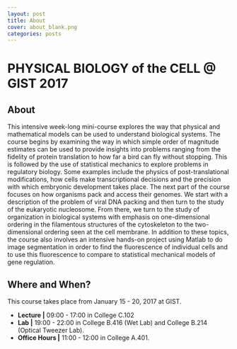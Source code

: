 ```yaml
---
layout: post
title: About
cover: about_blank.png
categories: posts
---
```

# PHYSICAL BIOLOGY of the CELL @ GIST 2017

## About
This intensive week-long mini-course explores the way that physical and
mathematical models can be used to understand biological systems. The course
begins by examining the way in which simple order of magnitude estimates can be
used to provide insights into problems ranging from the fidelity of protein
translation to how far a bird can fly without stopping. This is followed by the
use of statistical mechanics to explore problems in regulatory biology. Some
examples include the physics of post-translational modifications, how cells
make transcriptional decisions and the precision with which embryonic
development takes place. The next part of the course focuses on how organisms
pack and access their genomes. We start with a description of the problem of
viral DNA packing and then turn to the study of the eukaryotic nucleosome. From
there, we turn to the study of organization in biological systems with emphasis
on one-dimensional ordering in the filamentous structures of the cytoskeleton
to the two-dimensional ordering seen at the cell membrane. In addition to these
topics, the course also involves an intensive hands-on project using Matlab to
do image segmentation in order to find the fluorescence of individual cells and
to use this fluorescence to compare to statistical mechanical models of gene
regulation.


## Where and When?
This course takes place from January 15 - 20, 2017 at GIST.

- **Lecture |** 09:00 - 17:00 in College C.102
- **Lab |** 19:00 - 22:00 in College B.416 (Wet Lab) and College B.214 (Optical Tweezer Lab).
- **Office Hours |** 11:00 - 12:00 in College A.401.
